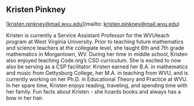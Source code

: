 ## Kristen Pinkney

[kristen.pinkney@mail.wvu.edu](mailto: kristen.pinkney@mail.wvu.edu)

Kristen is currently a Service Assistant Professor for the WVUteach program at West Virginia University. Prior to teaching future mathematics and science teachers at the collegiate level, she taught 6th and 7th grade mathematics in Morgantown, WV. During her time in middle school, Kristen also enjoyed teaching Code.org’s CSD curriculum. She is excited to now also be serving as a CSP facilitator. Kristen earned her B.A. in mathematics and music from Gettysburg College, her M.A. in teaching from WVU, and is currently working on her Ph.D. in Educational Theory and Practice at WVU. In her spare time, Kristen enjoys reading, traveling, and spending time with her family. Fun facts about Kristen - she hoards books and always has a bow in her hair.